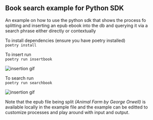 ## Book search example for Python SDK

An example on how to use the python sdk that shows the process fo splitting and 
inserting an epub ebook into the db and querying it via a search phrase either directly or contextually

To install dependencies (ensure you have poetry installed)  
```poetry install```

To insert run  
```poetry run insertbook```

![insertion gif](insertbook.gif)

To search run  
```poetry run searchbook```

![insertion gif](searchphrase.gif)

Note that the epub file being split _(Animal Farm by George Orwell)_ is available locally in the example file and the example can be editted to customize processes and play around with input and output.
